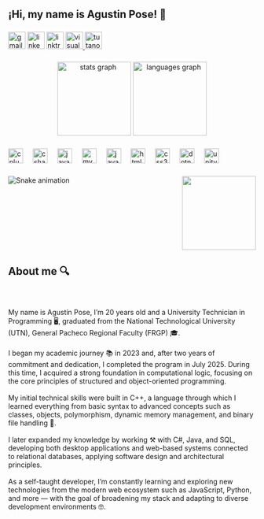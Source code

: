 <h2 align="left">¡Hi, my name is Agustin Pose! 👋</h2>

###

<div align="left">
  <img src="https://img.shields.io/static/v1?message=Gmail&logo=gmail&label=&color=D14836&logoColor=white&labelColor=&style=for-the-badge" height="35" alt="gmail logo"  />
  <img src="https://img.shields.io/static/v1?message=LinkedIn&logo=linkedin&label=&color=0077B5&logoColor=white&labelColor=&style=for-the-badge" height="35" alt="linkedin logo"  />
  <img src="https://img.shields.io/static/v1?message=Linktree&logo=linktree&label=&color=1de9b6&logoColor=white&labelColor=&style=for-the-badge" height="35" alt="linktree logo"  />
  <a href="https://agustinpose.netlify.app/" target="_blank">
    <img src="https://img.shields.io/static/v1?message=Portfolio&logo=visualstudio&label=&color=e2165e&logoColor=white&labelColor=&style=for-the-badge" height="35" alt="visualstudio logo"  />
  </a>
  <a href="https://docs.google.com/document/d/1Jo5ZqVgjFaGu6qmjZXaJOBi1e3Ab4glRzT4a6C88Q2w/edit?usp=sharing" target="_blank">
    <img src="https://img.shields.io/static/v1?message=CV&logo=tutanota&label=&color=840010&logoColor=white&labelColor=&style=for-the-badge" height="35" alt="tutanota logo"  />
  </a>
</div>

###

<div align="center">
  <img src="https://github-readme-stats.vercel.app/api?username=Poooseee&hide_title=false&hide_rank=false&show_icons=true&include_all_commits=true&count_private=true&disable_animations=false&theme=dracula&locale=en&hide_border=false" height="150" alt="stats graph"  />
  <img src="https://github-readme-stats.vercel.app/api/top-langs?username=Poooseee&locale=en&hide_title=false&layout=compact&card_width=320&langs_count=5&theme=dracula&hide_border=false" height="150" alt="languages graph"  />
</div>

###

<div align="left">
  <img src="https://cdn.jsdelivr.net/gh/devicons/devicon/icons/cplusplus/cplusplus-original.svg" height="30" alt="cplusplus logo"  />
  <img width="12" />
  <img src="https://cdn.jsdelivr.net/gh/devicons/devicon/icons/csharp/csharp-original.svg" height="30" alt="csharp logo"  />
  <img width="12" />
  <img src="https://cdn.jsdelivr.net/gh/devicons/devicon/icons/java/java-original.svg" height="30" alt="java logo"  />
  <img width="12" />
  <img src="https://cdn.jsdelivr.net/gh/devicons/devicon/icons/mysql/mysql-original.svg" height="30" alt="mysql logo"  />
  <img width="12" />
  <img src="https://cdn.jsdelivr.net/gh/devicons/devicon/icons/javascript/javascript-original.svg" height="30" alt="javascript logo"  />
  <img width="12" />
  <img src="https://cdn.jsdelivr.net/gh/devicons/devicon/icons/html5/html5-original.svg" height="30" alt="html5 logo"  />
  <img width="12" />
  <img src="https://cdn.jsdelivr.net/gh/devicons/devicon/icons/css3/css3-original.svg" height="30" alt="css3 logo"  />
  <img width="12" />
  <img src="https://cdn.jsdelivr.net/gh/devicons/devicon/icons/dotnetcore/dotnetcore-original.svg" height="30" alt="dotnetcore logo"  />
  <img width="12" />
  <img src="https://cdn.jsdelivr.net/gh/devicons/devicon/icons/unity/unity-original.svg" height="30" alt="unity logo"  />
</div>

###

<img align="right" height="150" src="https://media2.giphy.com/media/v1.Y2lkPTc5MGI3NjExMDB1MTl6OTh2a2czbnUzODVxc3ZwbWNid24yaGF4aXJ4dWJhbWU2biZlcD12MV9pbnRlcm5hbF9naWZfYnlfaWQmY3Q9Zw/78XCFBGOlS6keY1Bil/giphy.gif"  />

###

<img src="https://raw.githubusercontent.com/Poooseee/Poooseee/output/snake.svg" alt="Snake animation" />

###

<br clear="both">

<h2 align="left">About me 🔍</h2>

###

<br clear="both">

<p align="left">My name is Agustín Pose, I’m 20 years old and a University Technician in Programming 🖥️, graduated from the National Technological University (UTN), General Pacheco Regional Faculty (FRGP) 🎓.<br><br>I began my academic journey 📚 in 2023 and, after two years of commitment and dedication, I completed the program in July 2025. During this time, I acquired a strong foundation in computational logic, focusing on the core principles of structured and object-oriented programming.<br><br>My initial technical skills were built in C++, a language through which I learned everything from basic syntax to advanced concepts such as classes, objects, polymorphism, dynamic memory management, and binary file handling 💾.<br><br>I later expanded my knowledge by working ⚒️ with C#, Java, and SQL, developing both desktop applications and web-based systems connected to relational databases, applying software design and architectural principles.<br><br>As a self-taught developer, I’m constantly learning and exploring new technologies from the modern web ecosystem such as JavaScript, Python, and more — with the goal of broadening my stack and adapting to diverse development environments 🤓.</p>

###
